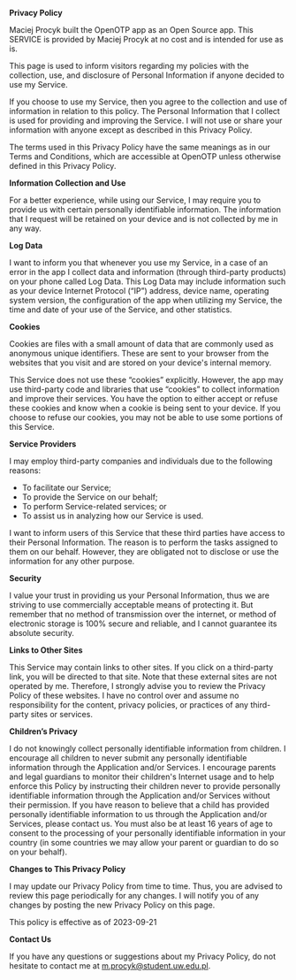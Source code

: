 **Privacy Policy**

Maciej Procyk built the OpenOTP app as an Open Source app. This SERVICE is provided by Maciej Procyk
at no cost and is intended for use as is.

This page is used to inform visitors regarding my policies with the collection, use, and disclosure
of Personal Information if anyone decided to use my Service.

If you choose to use my Service, then you agree to the collection and use of information in relation
to this policy. The Personal Information that I collect is used for providing and improving the
Service. I will not use or share your information with anyone except as described in this Privacy
Policy.

The terms used in this Privacy Policy have the same meanings as in our Terms and Conditions, which
are accessible at OpenOTP unless otherwise defined in this Privacy Policy.

**Information Collection and Use**

For a better experience, while using our Service, I may require you to provide us with certain
personally identifiable information. The information that I request will be retained on your device
and is not collected by me in any way.

**Log Data**

I want to inform you that whenever you use my Service, in a case of an error in the app I collect
data and information (through third-party products) on your phone called Log Data. This Log Data may
include information such as your device Internet Protocol (“IP”) address, device name, operating
system version, the configuration of the app when utilizing my Service, the time and date of your
use of the Service, and other statistics.

**Cookies**

Cookies are files with a small amount of data that are commonly used as anonymous unique
identifiers. These are sent to your browser from the websites that you visit and are stored on your
device's internal memory.

This Service does not use these “cookies” explicitly. However, the app may use third-party code and
libraries that use “cookies” to collect information and improve their services. You have the option
to either accept or refuse these cookies and know when a cookie is being sent to your device. If you
choose to refuse our cookies, you may not be able to use some portions of this Service.

**Service Providers**

I may employ third-party companies and individuals due to the following reasons:

* To facilitate our Service;
* To provide the Service on our behalf;
* To perform Service-related services; or
* To assist us in analyzing how our Service is used.

I want to inform users of this Service that these third parties have access to their Personal
Information. The reason is to perform the tasks assigned to them on our behalf. However, they are
obligated not to disclose or use the information for any other purpose.

**Security**

I value your trust in providing us your Personal Information, thus we are striving to use
commercially acceptable means of protecting it. But remember that no method of transmission over the
internet, or method of electronic storage is 100% secure and reliable, and I cannot guarantee its
absolute security.

**Links to Other Sites**

This Service may contain links to other sites. If you click on a third-party link, you will be
directed to that site. Note that these external sites are not operated by me. Therefore, I strongly
advise you to review the Privacy Policy of these websites. I have no control over and assume no
responsibility for the content, privacy policies, or practices of any third-party sites or services.

**Children’s Privacy**

I do not knowingly collect personally identifiable information from children. I encourage all
children to never submit any personally identifiable information through the Application and/or
Services. I encourage parents and legal guardians to monitor their children's Internet usage and to
help enforce this Policy by instructing their children never to provide personally identifiable
information through the Application and/or Services without their permission. If you have reason to
believe that a child has provided personally identifiable information to us through the Application
and/or Services, please contact us. You must also be at least 16 years of age to consent to the
processing of your personally identifiable information in your country (in some countries we may
allow your parent or guardian to do so on your behalf).

**Changes to This Privacy Policy**

I may update our Privacy Policy from time to time. Thus, you are advised to review this page
periodically for any changes. I will notify you of any changes by posting the new Privacy Policy on
this page.

This policy is effective as of 2023-09-21

**Contact Us**

If you have any questions or suggestions about my Privacy Policy, do not hesitate to contact me at
m.procyk@student.uw.edu.pl.